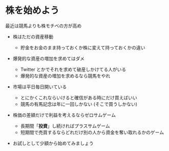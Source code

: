 # 株を始めよう

最近は競馬よりも株モチベの方が高め

- 株はただの資産移動

  - 貯金をお金のまま持っておくか株に変えて持っておくかの違い

- 爆発的な資産の増加を求めてはダメ
  
  - Twitter とかでそれを求めて破産しかけてる人がいる
  - 爆発的な資産の増加を求めるなら競馬をやれ

- 市場は平日毎日開いている

  - とにかくこれならいけると確信がある時にだけ買えばいい
  - 競馬の有馬記念は年に一回しかない (そこで買うしかない)

- 株価の差額だけで利益を考えるならゼロサムゲーム

  - 長期間「**投資**」し続ければプラスサムゲーム
  - 短期間で売買するならどれだけ別の人から資金を奪い取れるかのゲーム

- お試しとして少額から始めてみましょう